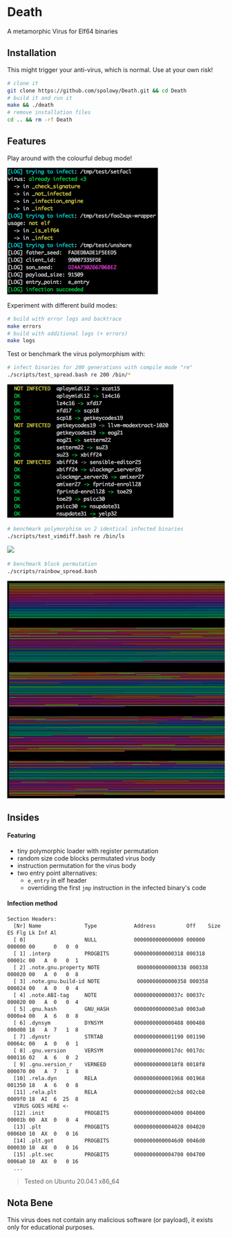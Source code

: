 # Death

A metamorphic Virus for Elf64 binaries

## Installation

This might trigger your anti-virus, which is normal. Use at your own risk!

```bash
# clone it
git clone https://github.com/spolowy/Death.git && cd Death
# build it and run it
make && ./death
# remove installation files
cd .. && rm -rf Death
```

## Features

Play around with the colourful debug mode!

![](./literature/debug_mode.png)

Experiment with different build modes:

```bash
# build with error logs and backtrace
make errors
# build with additional logs (+ errors)
make logs
```

Test or benchmark the virus polymorphism with:

```bash
# infect binaries for 200 generations with compile mode "re"
./scripts/test_spread.bash re 200 /bin/*
```

![](./literature/test_spread.png)

```bash
# benchmark polymorphism on 2 identical infected binaries
./scripts/test_vimdiff.bash re /bin/ls
```

![](./literature/vimdiff.png)

```bash
# benchmark block permutation
./scripts/rainbow_spread.bash
```

![](./literature/rainbow_spread.png)

## Insides

#### Featuring

* tiny polymorphic loader with register permutation
* random size code blocks permutated virus body
* instruction permutation for the virus body
* two entry point alternatives:
    * `e_entry` in elf header
    * overriding the first `jmp` instruction in the infected binary's code

#### Infection method

```
Section Headers:
  [Nr] Name              Type            Address          Off    Size   ES Flg Lk Inf Al
  [ 0]                   NULL            0000000000000000 000000 000000 00      0   0  0
  [ 1] .interp           PROGBITS        0000000000000318 000318 00001c 00   A  0   0  1
  [ 2] .note.gnu.property NOTE            0000000000000338 000338 000020 00   A  0   0  8
  [ 3] .note.gnu.build-id NOTE            0000000000000358 000358 000024 00   A  0   0  4
  [ 4] .note.ABI-tag     NOTE            000000000000037c 00037c 000020 00   A  0   0  4
  [ 5] .gnu.hash         GNU_HASH        00000000000003a0 0003a0 0000e4 00   A  6   0  8
  [ 6] .dynsym           DYNSYM          0000000000000488 000488 000d08 18   A  7   1  8
  [ 7] .dynstr           STRTAB          0000000000001190 001190 00064c 00   A  0   0  1
  [ 8] .gnu.version      VERSYM          00000000000017dc 0017dc 000116 02   A  6   0  2
  [ 9] .gnu.version_r    VERNEED         00000000000018f8 0018f8 000070 00   A  7   1  8
  [10] .rela.dyn         RELA            0000000000001968 001968 001350 18   A  6   0  8
  [11] .rela.plt         RELA            0000000000002cb8 002cb8 0009f0 18  AI  6  25  8
  VIRUS GOES HERE <-
  [12] .init             PROGBITS        0000000000004000 004000 00001b 00  AX  0   0  4
  [13] .plt              PROGBITS        0000000000004020 004020 0006b0 10  AX  0   0 16
  [14] .plt.got          PROGBITS        00000000000046d0 0046d0 000030 10  AX  0   0 16
  [15] .plt.sec          PROGBITS        0000000000004700 004700 0006a0 10  AX  0   0 16
  ...
```

> Tested on Ubuntu 20.04.1 x86_64

## Nota Bene

This virus does not contain any malicious software (or payload), it exists only for educational purposes.
